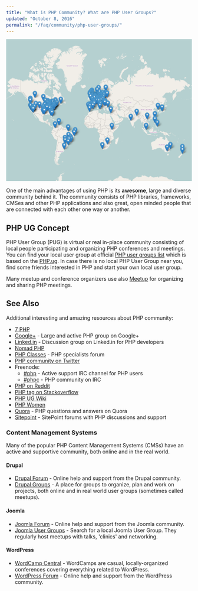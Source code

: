 ```yaml
---
title: "What is PHP Community? What are PHP User Groups?"
updated: "October 8, 2016"
permalink: "/faq/community/php-user-groups/"
---
```


![PHP User Grups](/images/community/php-user-groups.png "PHP User Groups")

One of the main advantages of using PHP is its **awesome**, large and diverse
community behind it. The community consists of PHP libraries, frameworks, CMSes
and other PHP applications and also great, open minded people that are connected
with each other one way or another.

## PHP UG Concept

PHP User Group (PUG) is virtual or real in-place community consisting of local
people participating and organizing PHP conferences and meetings. You can find
your local user group at official [PHP user groups list][php-net-ug] which is
based on the [PHP.ug][php-ug]. In case there is no local PHP User Group near you,
find some friends interested in PHP and start your own local user group.

Many meetup and conference organizers use also [Meetup](http://www.meetup.com/)
for organizing and sharing PHP meetings.

## See Also

Additional interesting and amazing resources about PHP community:

* [7 PHP](http://7php.com/category/conferences-user-groups/)
* [Google+](https://plus.google.com/u/0/communities/104245651975268426012) - Large
  and active PHP group on Google+
* [Linked.in](https://www.linkedin.com/groups/42140) - Discussion group on Linked.in
  for PHP developers
* [Nomad PHP](http://nomadphp.com)
* [PHP Classes](http://www.phpclasses.org/discuss/) - PHP specialists forum
* [PHP community on Twitter](https://twitter.com/phpc)
* Freenode:
    * [#php](http://irc.lc/freenode/php) - Active support IRC
      channel for PHP users
    * [#phpc](http://irc.lc/freenode/phpc) - PHP community on IRC
* [PHP on Reddit](http://www.reddit.com/r/PHP)
* [PHP tag on Stackoverflow](http://stackoverflow.com/questions/tagged/php)
* [PHP UG Wiki](https://wiki.php.net/usergroups)
* [PHP Women](http://phpwomen.org/)
* [Quora](https://www.quora.com/topic/PHP-programming-language-1) - PHP questions
  and answers on Quora
* [Sitepoint](https://www.sitepoint.com/community/) - SitePoint forums with PHP
  discussions and support

[php-net-ug]: http://php.net/ug
[php-ug]: http://php.ug


### Content Management Systems

Many of the popular PHP Content Management Systems (CMSs) have an active and supportive community, both online and in the real world.

#### Drupal
* [Drupal Forum](https://www.drupal.org/forum) - Online help and support from the Drupal community.
* [Drupal Groups](https://groups.drupal.org/) -  A place for groups to organize, plan and work on projects, both online and in real world user groups (sometimes called meetups).

#### Joomla
* [Joomla Forum](https://forum.joomla.org/) - Online help and support from the Joomla community.
* [Joomla User Groups](https://community.joomla.org/user-groups/find-a-user-group.html) - Search for a local Joomla User Group. They regularly host meetups with talks, 'clinics' and networking.

#### WordPress
* [WordCamp Central](http://central.wordcamp.org/schedule/) - WordCamps are casual, locally-organized conferences covering everything related to WordPress.
* [WordPress Forum](https://wordpress.org/support/) - Online help and support from the WordPress community.
